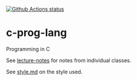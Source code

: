 [![Github Actions status](https://github.com/devnull-cz/c-prog-lang/workflows/Refresh%20notes/badge.svg)](https://github.com/devnull-cz/c-prog-lang)

# c-prog-lang
Programming in C

See [lecture-notes](/lecture-notes) for notes from individual classes.

See [style.md](/style.md) on the style used.
